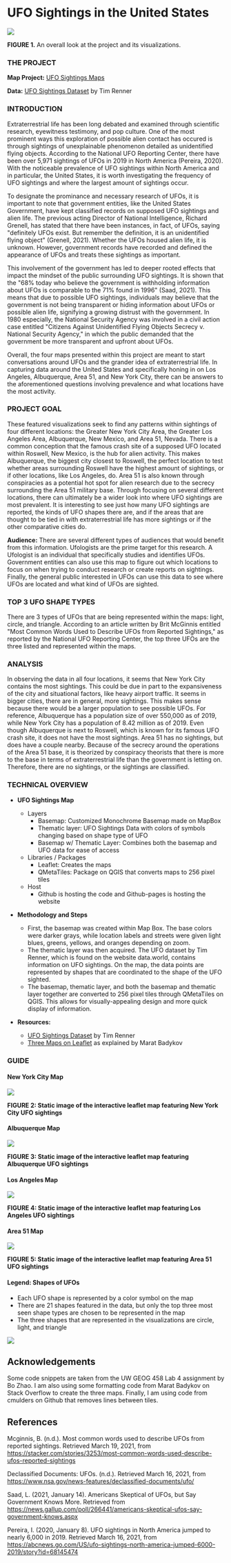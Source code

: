# UFO Sightings in the United States

<img src="img/full_project.png">

**FIGURE 1.** An overall look at the project and its visualizations.



### THE PROJECT


**Map Project:** [UFO Sightings Maps](https://bridgethaney.github.io/UFO_Sightings_Project/)

**Data:** [UFO Sightings Dataset](https://data.world/timothyrenner/ufo-sightings) by Tim Renner


### INTRODUCTION

Extraterrestrial life has been long debated and examined through scientific research, eyewitness testimony, and pop culture. One of the most prominent ways this exploration of possible alien contact has occured is through sightings of unexplainable phenomenon detailed as unidentified flying objects. According to the National UFO Reporting Center, there have been over 5,971 sightings of UFOs in 2019 in North America (Pereira, 2020). With the noticeable prevalence of UFO sightings within North America and in particular, the United States, it is worth investigating the frequency of UFO sightings and where the largest amount of sightings occur.

To designate the prominance and necessary research of UFOs, it is important to note that government entities, like the United States Government, have kept classified records on supposed UFO sightings and alien life. The previous acting Director of National Intelligence, Richard Grenell, has stated that there have been instances, in fact, of UFOs, saying "definitely UFOs exist. But remember the definition, it is an unidentified flying object" (Grenell, 2021). Whether the UFOs housed alien life, it is unknown. However, government records have recorded and defined the appearance of UFOs and treats these sightings as important.

This involvement of the government has led to deeper rooted effects that impact the mindset of the public surrounding UFO sightings. It is shown that the "68% today who believe the government is withholding information about UFOs is comparable to the 71% found in 1996" (Saad, 2021). This means that due to possible UFO sightings, individuals may believe that the government is not being transparent or hiding information about UFOs or possible alien life, signifying a growing distrust with the government. In 1980 especially, the National Security Agency was involved in a civil action case entitled "Citizens Against Unidentified Flying Objects Secrecy v. National Security Agency," in which the public demanded that the government be more transparent and upfront about UFOs.

Overall, the four maps presented within this project are meant to start conversations around UFOs and the grander idea of extraterrestrial life. In capturing data around the United States and specifically honing in on Los Angeles, Albuquerque, Area 51, and New York City, there can be answers to the aforementioned questions involving prevalence and what locations have the most activity.

### PROJECT GOAL

These featured visualizations seek to find any patterns within sightings of four different locations: the Greater New York City Area, the Greater Los Angeles Area, Albuquerque, New Mexico, and Area 51, Nevada. There is a common conception that the famous crash site of a supposed UFO located within Roswell, New Mexico, is the hub for alien activity. This makes Albuquerque, the biggest city closest to Roswell, the perfect location to test whether areas surrounding Roswell have the highest amount of sightings, or if other locations, like Los Angeles, do. Area 51 is also known through conspiracies as a potential hot spot for alien research due to the secrecy surrounding the Area 51 military base. Through focusing on several different locations, there can ultimately be a wider look into where UFO sightings are most prevalent. It is interesting to see just how many UFO sightings are reported, the kinds of UFO shapes there are, and if the areas that are thought to be tied in with extraterrestrial life has more sightings or if the other comparative cities do.

**Audience:** There are several different types of audiences that would benefit from this information. Ufologists are the prime target for this research. A Ufologist is an individual that specifically studies and identifies UFOs. Government entities can also use this map to figure out which locations to focus on when trying to conduct research or create reports on sightings. Finally, the general public interested in UFOs can use this data to see where UFOs are located and what kind of UFOs are sighted.

### TOP 3 UFO SHAPE TYPES

There are 3 types of UFOs that are being represented within the maps: light, circle, and triangle. According to an article written by Brit McGinnis entitled "Most Common Words Used to Describe UFOs from Reported Sightings," as reported by the National UFO Reporting Center, the top three UFOs are the three listed and represented within the maps.

### ANALYSIS

In observing the data in all four locations, it seems that New York City contains the most sightings. This could be due in part to the expansiveness of the city and situational factors, like heavy airport traffic. It seems in bigger cities, there are in general, more sightings. This makes sense because there would be a larger population to see possible UFOs. For reference, Albuquerque has a population size of over 550,000 as of 2019, while New York City has a population of 8.42 million as of 2019. Even though Albuquerque is next to Roswell, which is known for its famous UFO crash site, it does not have the most sightings. Area 51 has no sightings, but does have a couple nearby. Because of the secrecy around the operations of the Area 51 base, it is theorized by conspiracy theorists that there is more to the base in terms of extraterrestrial life than the government is letting on. Therefore, there are no sightings, or the sightings are classified.


### TECHNICAL OVERVIEW


- **UFO Sightings Map**
    - Layers
        - Basemap: Customized Monochrome Basemap made on MapBox
        - Thematic layer: UFO Sightings Data with colors of symbols changing based on shape type of UFO
        - Basemap w/ Thematic Layer: Combines both the basemap and UFO data for ease of access
    - Libraries / Packages
        - Leaflet: Creates the maps
        - QMetaTiles: Package on QGIS that converts maps to 256 pixel tiles
    - Host
        - Github is hosting the code and Github-pages is hosting the website

- **Methodology and Steps**
    - First, the basemap was created within Map Box. The base colors were darker grays, while location labels and streets were given light blues, greens, yellows, and oranges depending on zoom.
    - The thematic layer was then acquired. The UFO dataset by Tim Renner, which is found on the website data.world, contains information on UFO sightings. On the map, the data points are represented by shapes that are coordinated to the shape of the UFO sighted.
    - The basemap, thematic layer, and both the basemap and thematic layer together are converted to 256 pixel tiles through QMetaTiles on QGIS. This allows for visually-appealing design and more quick display of information.
        
- **Resources:**
    - [UFO Sightings Dataset](https://data.world/timothyrenner/ufo-sightings) by Tim Renner
    - [Three Maps on Leaflet](https://stackoverflow.com/questions/52597399/displaying-3-leaflet-maps-on-same-page) as explained by Marat Badykov


### GUIDE

#### **New York City Map**

<img src="img/new_york_sightings.png">

**FIGURE 2: Static image of the interactive leaflet map featuring New York City UFO sightings**

#### **Albuquerque Map**

<img src="img/albuquerque_sightings.png">

**FIGURE 3: Static image of the interactive leaflet map featuring Albuquerque UFO sightings**

#### **Los Angeles Map**

<img src="img/los_angeles_sightings.png">

**FIGURE 4: Static image of the interactive leaflet map featuring Los Angeles UFO sightings**

#### **Area 51 Map**

<img src="img/a51_sightings.png">

**FIGURE 5: Static image of the interactive leaflet map featuring Area 51 UFO sightings**

#### **Legend: Shapes of UFOs**
   - Each UFO shape is represented by a color symbol on the map
   - There are 21 shapes featured in the data, but only the top three most seen shape types are chosen to be represented in the map
   - The three shapes that are represented in the visualizations are circle, light, and triangle
    
<img src="img/ufo_shapes_legend.png">

## Acknowledgements

Some code snippets are taken from the UW GEOG 458 Lab 4 assignment by Bo Zhao. I am also using some formatting code from Marat Badykov on Stack Overflow to create the three maps. Finally, I am using code from cmulders on Github that removes lines between tiles.

## References

Mcginnis, B. (n.d.). Most common words used to describe UFOs from reported sightings. Retrieved March 19, 2021, from https://stacker.com/stories/3253/most-common-words-used-describe-ufos-reported-sightings

Declassified Documents: UFOs. (n.d.). Retrieved March 16, 2021, from https://www.nsa.gov/news-features/declassified-documents/ufo/

Saad, L. (2021, January 14). Americans Skeptical of UFOs, but Say Government Knows More. Retrieved from https://news.gallup.com/poll/266441/americans-skeptical-ufos-say-government-knows.aspx

Pereira, I. (2020, January 8). UFO sightings in North America jumped to nearly 6,000 in 2019. Retrieved March 16, 2021, from https://abcnews.go.com/US/ufo-sightings-north-america-jumped-6000-2019/story?id=68145474




